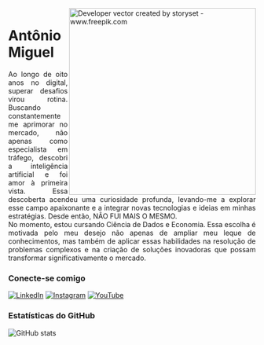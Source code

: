<img align="right" alt="Developer vector created by storyset - www.freepik.com" height="380" src="https://nightoutroma.com/back.png">

# Antônio Miguel

<p align="justify">Ao longo de oito anos no digital, superar desafios virou rotina. Buscando constantemente me aprimorar no mercado, não apenas como especialista em tráfego, descobri a inteligência artificial e foi amor à primeira vista. Essa descoberta acendeu uma curiosidade profunda, levando-me a explorar esse campo apaixonante e a integrar novas tecnologias e ideias em minhas estratégias. Desde então, NÃO FUI MAIS O MESMO.
<br>
No momento, estou cursando Ciência de Dados e Economia. Essa escolha é motivada pelo meu desejo não apenas de ampliar meu leque de conhecimentos, mas também de aplicar essas habilidades na resolução de problemas complexos e na criação de soluções inovadoras que possam transformar significativamente o mercado.</p>


### Conecte-se comigo

[![LinkedIn](https://img.shields.io/badge/-LinkedIn-000?style=for-the-badge&logo=linkedin&logoColor=white&color:FFF)](https://www.linkedin.com/in/alkimimcitty/)
[![Instagram](https://img.shields.io/badge/-Instagram-000?style=for-the-badge&logo=instagram&logoColor=white&color:FFF)](https://www.instagram.com/alkimimcitty/)
[![YouTube](https://img.shields.io/badge/-YouTube-000?style=for-the-badge&logo=youtube&logoColor=white&color:FFF)](https://www.youtube.com/@alkimimcitty)

### Estatísticas do GitHub

![GitHub stats](https://github-readme-stats-git-masterrstaa-rickstaa.vercel.app/api?username=alkimimcitty&hide_title=true&show_icons=true&include_all_commits=false&count_private=true&line_height=25&hide=issues&bg_color=000&title_color=FFF&text_color=FFF&border_radius=3&border_color=FFF&icon_color=FFF&theme=jolly)

